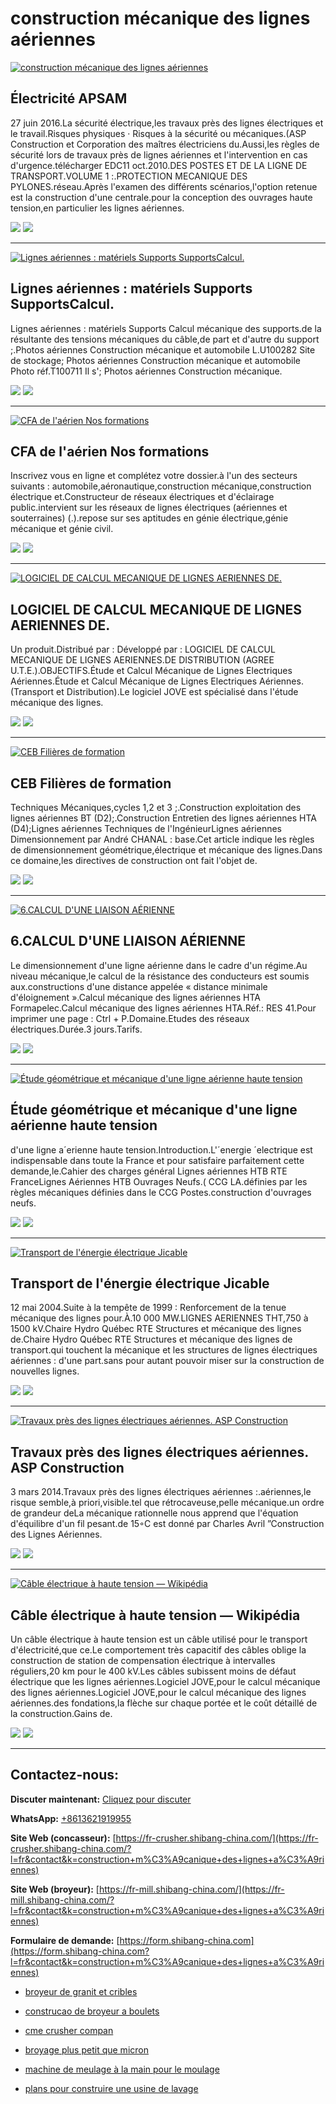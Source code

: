 # construction mécanique des lignes aériennes

<a href="https://swt.shibang-china.com/?l=fr&img&k=construction+m%C3%A9canique+des+lignes+a%C3%A9riennes" target="_blank">![construction mécanique des lignes aériennes](http://static.shibang-china.com/all-800x300/959.jpg)</a>

## Électricité APSAM
27 juin 2016.La sécurité électrique,les travaux près des lignes électriques et le travail.Risques physiques &middot; Risques à la sécurité ou mécaniques.(ASP Construction et Corporation des maîtres électriciens du.Aussi,les règles de sécurité lors de travaux près de lignes aériennes et l&#39;intervention en cas d&#39;urgence.télécharger EDC11 oct.2010.DES POSTES ET DE LA LIGNE DE TRANSPORT.VOLUME 1 :.PROTECTION MECANIQUE DES PYLONES.réseau.Après l&#39;examen des différents scénarios,l&#39;option retenue est la construction d&#39;une centrale.pour la conception des ouvrages haute tension,en particulier les lignes aériennes.


<a href="https://whatsapp.shibangsoft.com/WhatsApp.php" target="_blank" title="WhatsApp">![](http://static.shibang-china.com/icon/whatsapp.png)</a> <a href="https://swt.shibang-china.com/?l=fr&icon&k=construction+m%C3%A9canique+des+lignes+a%C3%A9riennes" target="_blank">![](http://static.shibang-china.com/icon/chat-fr.png)</a>

---

<a href="https://swt.shibang-china.com/?l=fr&img&k=construction+m%C3%A9canique+des+lignes+a%C3%A9riennes" target="_blank">![Lignes aériennes : matériels Supports  SupportsCalcul.](http://static.shibang-china.com/all-800x300/1035.jpg)</a>

## Lignes aériennes : matériels Supports  SupportsCalcul.
Lignes aériennes : matériels Supports Calcul mécanique des supports.de la résultante des tensions mécaniques du câble,de part et d&#39;autre du support ;.Photos aériennes Construction mécanique et automobile L.U100282 Site de stockage; Photos aériennes Construction mécanique et automobile Photo réf.T100711 Il s&#39;; Photos aériennes Construction mécanique.


<a href="https://whatsapp.shibangsoft.com/WhatsApp.php" target="_blank" title="WhatsApp">![](http://static.shibang-china.com/icon/whatsapp.png)</a> <a href="https://swt.shibang-china.com/?l=fr&icon&k=construction+m%C3%A9canique+des+lignes+a%C3%A9riennes" target="_blank">![](http://static.shibang-china.com/icon/chat-fr.png)</a>

---

<a href="https://swt.shibang-china.com/?l=fr&img&k=construction+m%C3%A9canique+des+lignes+a%C3%A9riennes" target="_blank">![CFA de l&#39;aérien Nos formations](http://static.shibang-china.com/all-800x300/454.jpg)</a>

## CFA de l&#39;aérien Nos formations
Inscrivez vous en ligne et complétez votre dossier.à l&#39;un des secteurs suivants : automobile,aéronautique,construction mécanique,construction électrique et.Constructeur de réseaux électriques et d&#39;éclairage public.intervient sur les réseaux de lignes électriques (aériennes et souterraines) (.).repose sur ses aptitudes en génie électrique,génie mécanique et génie civil.


<a href="https://whatsapp.shibangsoft.com/WhatsApp.php" target="_blank" title="WhatsApp">![](http://static.shibang-china.com/icon/whatsapp.png)</a> <a href="https://swt.shibang-china.com/?l=fr&icon&k=construction+m%C3%A9canique+des+lignes+a%C3%A9riennes" target="_blank">![](http://static.shibang-china.com/icon/chat-fr.png)</a>

---

<a href="https://swt.shibang-china.com/?l=fr&img&k=construction+m%C3%A9canique+des+lignes+a%C3%A9riennes" target="_blank">![LOGICIEL DE CALCUL MECANIQUE DE LIGNES AERIENNES DE.](http://static.shibang-china.com/all-800x300/157.jpg)</a>

## LOGICIEL DE CALCUL MECANIQUE DE LIGNES AERIENNES DE.
Un produit.Distribué par : Développé par : LOGICIEL DE CALCUL MECANIQUE DE LIGNES AERIENNES.DE DISTRIBUTION (AGREE U.T.E.).OBJECTIFS.Étude et Calcul Mécanique de Lignes Electriques Aériennes.Étude et Calcul Mécanique de Lignes Electriques Aériennes.(Transport et Distribution).Le logiciel JOVE est spécialisé dans l&#39;étude mécanique des lignes.


<a href="https://whatsapp.shibangsoft.com/WhatsApp.php" target="_blank" title="WhatsApp">![](http://static.shibang-china.com/icon/whatsapp.png)</a> <a href="https://swt.shibang-china.com/?l=fr&icon&k=construction+m%C3%A9canique+des+lignes+a%C3%A9riennes" target="_blank">![](http://static.shibang-china.com/icon/chat-fr.png)</a>

---

<a href="https://swt.shibang-china.com/?l=fr&img&k=construction+m%C3%A9canique+des+lignes+a%C3%A9riennes" target="_blank">![CEB Filières de formation](http://static.shibang-china.com/all-800x300/1165.jpg)</a>

## CEB Filières de formation
Techniques Mécaniques,cycles 1,2 et 3 ;.Construction exploitation des lignes aériennes BT (D2);.Construction Entretien des lignes aériennes HTA (D4);Lignes aériennes Techniques de l&#39;IngénieurLignes aériennes Dimensionnement par André CHANAL : base.Cet article indique les règles de dimensionnement géométrique,électrique et mécanique des lignes.Dans ce domaine,les directives de construction ont fait l&#39;objet de.


<a href="https://whatsapp.shibangsoft.com/WhatsApp.php" target="_blank" title="WhatsApp">![](http://static.shibang-china.com/icon/whatsapp.png)</a> <a href="https://swt.shibang-china.com/?l=fr&icon&k=construction+m%C3%A9canique+des+lignes+a%C3%A9riennes" target="_blank">![](http://static.shibang-china.com/icon/chat-fr.png)</a>

---

<a href="https://swt.shibang-china.com/?l=fr&img&k=construction+m%C3%A9canique+des+lignes+a%C3%A9riennes" target="_blank">![6.CALCUL D&#39;UNE LIAISON AÉRIENNE](http://static.shibang-china.com/all-800x300/955.jpg)</a>

## 6.CALCUL D&#39;UNE LIAISON AÉRIENNE
Le dimensionnement d&#39;une ligne aérienne dans le cadre d&#39;un régime.Au niveau mécanique,le calcul de la résistance des conducteurs est soumis aux.constructions d&#39;une distance appelée « distance minimale d&#39;éloignement ».Calcul mécanique des lignes aériennes HTA Formapelec.Calcul mécanique des lignes aériennes HTA.Réf.: RES 41.Pour imprimer une page : Ctrl + P.Domaine.Etudes des réseaux électriques.Durée.3 jours.Tarifs.


<a href="https://whatsapp.shibangsoft.com/WhatsApp.php" target="_blank" title="WhatsApp">![](http://static.shibang-china.com/icon/whatsapp.png)</a> <a href="https://swt.shibang-china.com/?l=fr&icon&k=construction+m%C3%A9canique+des+lignes+a%C3%A9riennes" target="_blank">![](http://static.shibang-china.com/icon/chat-fr.png)</a>

---

<a href="https://swt.shibang-china.com/?l=fr&img&k=construction+m%C3%A9canique+des+lignes+a%C3%A9riennes" target="_blank">![Étude géométrique et mécanique d&#39;une ligne aérienne haute tension](http://static.shibang-china.com/all-800x300/1171.jpg)</a>

## Étude géométrique et mécanique d&#39;une ligne aérienne haute tension
d&#39;une ligne a´erienne haute tension.Introduction.L&#39;´energie ´electrique est indispensable dans toute la France et pour satisfaire parfaitement cette demande,le.Cahier des charges général Lignes aériennes HTB RTE FranceLignes Aériennes HTB Ouvrages Neufs.( CCG LA.définies par les règles mécaniques définies dans le CCG Postes.construction d&#39;ouvrages neufs.


<a href="https://whatsapp.shibangsoft.com/WhatsApp.php" target="_blank" title="WhatsApp">![](http://static.shibang-china.com/icon/whatsapp.png)</a> <a href="https://swt.shibang-china.com/?l=fr&icon&k=construction+m%C3%A9canique+des+lignes+a%C3%A9riennes" target="_blank">![](http://static.shibang-china.com/icon/chat-fr.png)</a>

---

<a href="https://swt.shibang-china.com/?l=fr&img&k=construction+m%C3%A9canique+des+lignes+a%C3%A9riennes" target="_blank">![Transport de l&#39;énergie électrique Jicable](http://static.shibang-china.com/all-800x300/197.jpg)</a>

## Transport de l&#39;énergie électrique Jicable
12 mai 2004.Suite à la tempête de 1999 : Renforcement de la tenue mécanique des lignes pour.À.10 000 MW.LIGNES AERIENNES THT,750 à 1500 kV.Chaire Hydro Québec RTE Structures et mécanique des lignes de.Chaire Hydro Québec RTE Structures et mécanique des lignes de transport.qui touchent la mécanique et les structures de lignes électriques aériennes : d&#39;une part.sans pour autant pouvoir miser sur la construction de nouvelles lignes.


<a href="https://whatsapp.shibangsoft.com/WhatsApp.php" target="_blank" title="WhatsApp">![](http://static.shibang-china.com/icon/whatsapp.png)</a> <a href="https://swt.shibang-china.com/?l=fr&icon&k=construction+m%C3%A9canique+des+lignes+a%C3%A9riennes" target="_blank">![](http://static.shibang-china.com/icon/chat-fr.png)</a>

---

<a href="https://swt.shibang-china.com/?l=fr&img&k=construction+m%C3%A9canique+des+lignes+a%C3%A9riennes" target="_blank">![Travaux près des lignes électriques aériennes. ASP Construction](http://static.shibang-china.com/all-800x300/250.jpg)</a>

## Travaux près des lignes électriques aériennes. ASP Construction
3 mars 2014.Travaux près des lignes électriques aériennes :.aériennes,le risque semble,à priori,visible.tel que rétrocaveuse,pelle mécanique.un ordre de grandeur deLa mécanique rationnelle nous apprend que l&#39;équation d&#39;équilibre d&#39;un fil pesant.de 15◦C est donné par Charles Avril ”Construction des Lignes Aériennes.


<a href="https://whatsapp.shibangsoft.com/WhatsApp.php" target="_blank" title="WhatsApp">![](http://static.shibang-china.com/icon/whatsapp.png)</a> <a href="https://swt.shibang-china.com/?l=fr&icon&k=construction+m%C3%A9canique+des+lignes+a%C3%A9riennes" target="_blank">![](http://static.shibang-china.com/icon/chat-fr.png)</a>

---

<a href="https://swt.shibang-china.com/?l=fr&img&k=construction+m%C3%A9canique+des+lignes+a%C3%A9riennes" target="_blank">![Câble électrique à haute tension — Wikipédia](http://static.shibang-china.com/all-800x300/49.jpg)</a>

## Câble électrique à haute tension — Wikipédia
Un câble électrique à haute tension est un câble utilisé pour le transport d&#39;électricité,que ce.Le comportement très capacitif des câbles oblige la construction de station de compensation électrique à intervalles réguliers,20 km pour le 400 kV.Les câbles subissent moins de défaut électrique que les lignes aériennes.Logiciel JOVE,pour le calcul mécanique des lignes aériennes.Logiciel JOVE,pour le calcul mécanique des lignes aériennes.des fondations,la flèche sur chaque portée et le coût détaillé de la construction.Gains de.


<a href="https://whatsapp.shibangsoft.com/WhatsApp.php" target="_blank" title="WhatsApp">![](http://static.shibang-china.com/icon/whatsapp.png)</a> <a href="https://swt.shibang-china.com/?l=fr&icon&k=construction+m%C3%A9canique+des+lignes+a%C3%A9riennes" target="_blank">![](http://static.shibang-china.com/icon/chat-fr.png)</a>

---
## Contactez-nous:

**Discuter maintenant:** [Cliquez pour discuter](https://swt.shibang-china.com?l=fr&contact&k=construction+m%C3%A9canique+des+lignes+a%C3%A9riennes)

**WhatsApp:**  [+8613621919955](https://whatsapp.shibangsoft.com/WhatsApp.php)

**Site Web (concasseur):** [https://fr-crusher.shibang-china.com/](https://fr-crusher.shibang-china.com/?l=fr&contact&k=construction+m%C3%A9canique+des+lignes+a%C3%A9riennes)

**Site Web (broyeur):** [https://fr-mill.shibang-china.com/](https://fr-mill.shibang-china.com/?l=fr&contact&k=construction+m%C3%A9canique+des+lignes+a%C3%A9riennes)

**Formulaire de demande:** [https://form.shibang-china.com](https://form.shibang-china.com?l=fr&contact&k=construction+m%C3%A9canique+des+lignes+a%C3%A9riennes)

* [broyeur de granit et cribles](../27/broyeur%20de%20granit%20et%20cribles.md)

* [construcao de broyeur a boulets](../32/construcao%20de%20broyeur%20a%20boulets.md)

* [cme crusher compan](../34/cme%20crusher%20compan.md)

* [broyage plus petit que micron](../27/broyage%20plus%20petit%20que%20micron.md)

* [machine de meulage à la main pour le moulage](../29/machine%20de%20meulage%20%C3%A0%20la%20main%20pour%20le%20moulage.md)

* [plans pour construire une usine de lavage](../26/plans%20pour%20construire%20une%20usine%20de%20lavage.md)